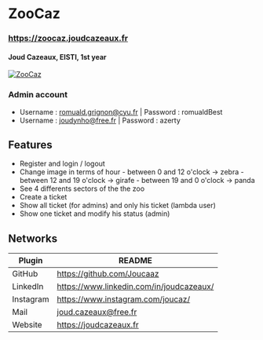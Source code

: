 # ZooCaz
### https://zoocaz.joudcazeaux.fr
#### Joud Cazeaux, EISTI, 1st year

[![ZooCaz](https://zoocaz.joudcazeaux.fr/img/logo/ZooCazLogoSmall.png)](https://ibb.co/g4vt9Pt)

### Admin account
- Username : romuald.grignon@cyu.fr     |   Password : romualdBest
- Username : joudynho@free.fr     |   Password : azerty

## Features

- Register and login / logout
- Change image in terms of hour 
        - between 0 and 12 o'clock -> zebra
        - between 12 and 19 o'clock -> girafe 
        - between 19 and 0 o'clock -> panda 
- See 4 differents sectors of the the zoo
- Create a ticket
- Show all ticket (for admins) and only his ticket (lambda user)
- Show one ticket and modify his status (admin)

## Networks


| Plugin | README |
| ------ | ------ |
| GitHub | https://github.com/Joucaaz |
| LinkedIn | https://www.linkedin.com/in/joudcazeaux/ |
| Instagram | https://www.instagram.com/joucaz/ |
| Mail | joud.cazeaux@free.fr |
| Website | https://joudcazeaux.fr |
